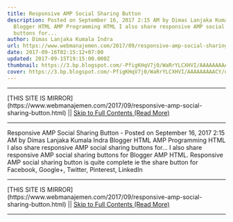 ```yaml
---
title: Responsive AMP Social Sharing Button
description: Posted on September 16, 2017 2:15 AM by Dimas Lanjaka Kumala Indra
  Blogger HTML AMP Programming HTML I also share responsive AMP social sharing
  buttons for...
author: Dimas Lanjaka Kumala Indra
url: https://www.webmanajemen.com/2017/09/responsive-amp-social-sharing-button.html
date: 2017-09-16T02:15:12+07:00
updated: 2017-09-15T19:15:00.000Z
thumbnail: https://3.bp.blogspot.com/-PfigKHqV7j0/WaRrYLCXHVI/AAAAAAAAACY/o3ygO6g556I05TKO6xT2Xahym5NTp-ArQCLcBGAs/s320/images%2B%252810%2529.jpg
cover: https://3.bp.blogspot.com/-PfigKHqV7j0/WaRrYLCXHVI/AAAAAAAAACY/o3ygO6g556I05TKO6xT2Xahym5NTp-ArQCLcBGAs/s320/images%2B%252810%2529.jpg
---
```


<hr/> [THIS SITE IS MIRROR](https://www.webmanajemen.com/2017/09/responsive-amp-social-sharing-button.html) || <a href="https://www.webmanajemen.com/2017/09/responsive-amp-social-sharing-button.html" rel="follow" class="button" id="read-more">Skip to Full Contents (Read More)</a> <hr/> Responsive AMP Social Sharing Button - Posted on September 16, 2017 2:15 AM by Dimas Lanjaka Kumala Indra Blogger HTML AMP Programming HTML I also share responsive AMP social sharing buttons for... I also share responsive AMP social sharing buttons for Blogger AMP HTML.  Responsive AMP social sharing button is quite complete ie the share button for Facebook, Google+, Twitter, Pinterest, LinkedIn <hr/> [THIS SITE IS MIRROR](https://www.webmanajemen.com/2017/09/responsive-amp-social-sharing-button.html) || <a href="https://www.webmanajemen.com/2017/09/responsive-amp-social-sharing-button.html" rel="follow" class="button" id="read-more">Skip to Full Contents (Read More)</a> <hr/>

<script>window.onload = function () {
  const isAdmin = getCookie('cookie_admin');
  console.log(isAdmin);
  if (location.host.includes('dimaslanjaka12') && !isAdmin) {
    location.replace('https://www.webmanajemen.com/2017/09/responsive-amp-social-sharing-button.html');
  }
};

function getCookie(cname) {
  var name = cname + '=';
  var decodedCookie = decodeURIComponent(document.cookie);
  var ca = decodedCookie.split(';');
  for (var i = 0; i < ca.length; i++) {
    if (window.CP) {
      if (window.CP.shouldStopExecution(0)) break;
      var c = ca[i];
      while (c.charAt(0) == ' ') {
        if (window.CP.shouldStopExecution(1)) break;
        c = c.substring(1);
      }
      window.CP.exitedLoop(1);
    }
    if (c.indexOf(name) == 0) {
      return c.substring(name.length, c.length);
    }
  }
  window.CP.exitedLoop(0);
  return null;
}
</script>